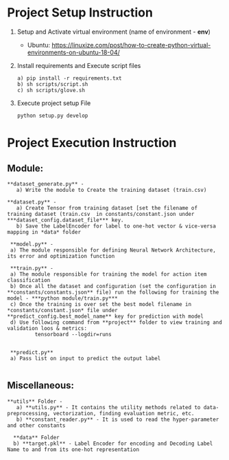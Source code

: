 # Project Setup Instruction
1) Setup and Activate virtual environment (name of environment - **env**)
      - Ubuntu: https://linuxize.com/post/how-to-create-python-virtual-environments-on-ubuntu-18-04/

2) Install requirements and Execute script files
    ```
    a) pip install -r requirements.txt
    b) sh scripts/script.sh
    c) sh scripts/glove.sh
    ```

3) Execute project setup File
    ```
    python setup.py develop
    ```
              
     
 # Project Execution Instruction
 ## Module:
 ```
 **dataset_generate.py** - 
    a) Write the module to Create the training dataset (train.csv)
 
 **dataset.py** - 
    a) Create Tensor from training dataset [set the filename of training dataset (train.csv  in constants/constant.json under ***dataset_config.dataset_file*** key.
    b) Save the LabelEncoder for label to one-hot vector & vice-versa mapping in *data* folder
    
  **model.py** - 
  a) The module responsible for defining Neural Network Architecture, its error and optimization function
        
  **train.py** - 
  a) The module responsible for training the model for action item classification
  b) Once all the dataset and configuration (set the configuration in **constants/constants.json** file) run the following for training the model - ***python module/train.py***
  c) Once the training is over set the best model filename in *constants/constant.json* file under **predict_config.best_model_name** key for prediction with model
  d) Use following command from **project** folder to view training and validation loos & metrics:
          tensorboard --logdir=runs
  
  
  **predict.py**
  a) Pass list on input to predict the output label
          
  ```


 ## Miscellaneous:
 ```
 **utils** Folder - 
    a) **utils.py** - It contains the utility methods related to data-preprocessing, vectorization, finding evaluation metric, etc.
    b) **constant_reader.py** - It is used to read the hyper-parameter and other constants 
    
   **data** Folder
   b) **target.pkl** - Label Encoder for encoding and Decoding Label Name to and from its one-hot representation
    
  
